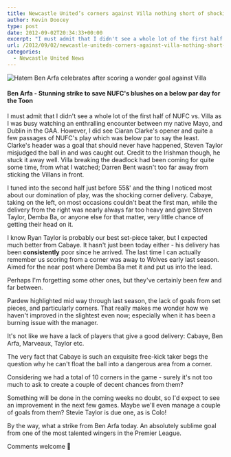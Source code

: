 ```yaml
---
title: Newcastle United’s corners against Villa nothing short of shocking
author: Kevin Doocey
type: post
date: 2012-09-02T20:34:33+00:00
excerpt: "I must admit that I didn't see a whole lot of the first half of NUFC vs. Villa as I was busy watching an enthralling encounter between my native Mayo, and Dublin in the GAA. However, I did see.."
url: /2012/09/02/newcastle-uniteds-corners-against-villa-nothing-short-of-shocking/
categories:
  - Newcastle United News
---
```


![Hatem Ben Arfa celebrates after scoring a wonder goal against Villa](https://www.tynetime.com/wp-content/uploads/2012/09/Hatem-Ben-Arfa-Aston-Villa.jpg "Hatem-Ben-Arfa-Aston-Villa")

#### Ben Arfa - Stunning strike to save NUFC's blushes on a below par day for the Toon

I must admit that I didn't see a whole lot of the first half of NUFC vs. Villa as I was busy watching an enthralling encounter between my native Mayo, and Dublin in the GAA. However, I did see Ciaran Clarke's opener and quite a few passages of NUFC's play which was below par to say the least. Clarke's header was a goal that should never have happened, Steven Taylor misjudged the ball in and was caught out. Credit to the Irishman though, he stuck it away well. Villa breaking the deadlock had been coming for quite some time, from what I watched; Darren Bent wasn't too far away from sticking the Villans in front.

I tuned into the second half just before 55&' and the thing I noticed most about our domination of play, was the shocking corner delivery. Cabaye, taking on the left, on most occasions couldn't beat the first man, while the delivery from the right was nearly always far too heavy and gave Steven Taylor, Demba Ba, or anyone else for that matter, very little chance of getting their head on it.

I know Ryan Taylor is probably our best set-piece taker, but I expected much better from Cabaye. It hasn't just been today either - his delivery has been **consistently** poor since he arrived. The last time I can actually remember us scoring from a corner was away to Wolves early last season. Aimed for the near post where Demba Ba met it and put us into the lead.

Perhaps I'm forgetting some other ones, but they've certainly been few and far between.

Pardew highlighted mid way through last season, the lack of goals from set pieces, and particularly corners. That really makes me wonder how we haven't improved in the slightest even now; especially when it has been a burning issue with the manager.

It's not like we have a lack of players that give a good delivery: Cabaye, Ben Arfa, Marveaux, Taylor etc.

The very fact that Cabaye is such an exquisite free-kick taker begs the question why he can't float the ball into a dangerous area from a corner.

Considering we had a total of 10 corners in the game - surely it's not too much to ask to create a couple of decent chances from them?

Something will be done in the coming weeks no doubt, so I'd expect to see an improvement in the next few games. Maybe we'll even manage a couple of goals from them? Stevie Taylor is due one, as is Colo!

By the way, what a strike from Ben Arfa today. An absolutely sublime goal from one of the most talented wingers in the Premier League.

Comments welcome 🙂

